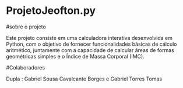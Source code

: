 # ProjetoJeofton.py

#sobre o projeto

Este projeto consiste em uma calculadora interativa desenvolvida em Python, com o objetivo de fornecer funcionalidades básicas de cálculo aritmético, juntamente com a capacidade de calcular áreas de formas geométricas simples e o Índice de Massa Corporal (IMC).

#Colaboradores

Dupla : Gabriel Sousa Cavalcante Borges e Gabriel Torres Tomas  
